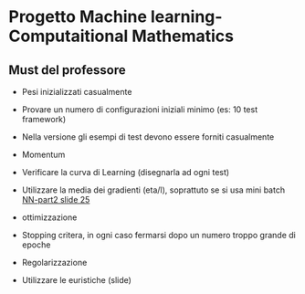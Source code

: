 # Progetto Machine learning- Computaitional Mathematics

## Must del professore

* Pesi inizializzati casualmente

* Provare un numero di configurazioni iniziali minimo (es: 10 test framework)

* Nella versione gli esempi di test devono essere forniti casualmente

* Momentum

* Verificare la curva di Learning (disegnarla ad ogni test)

* Utilizzare la media dei gradienti (eta/l), soprattuto se si usa mini batch [NN-part2 slide 25](https://elearning.di.unipi.it/enrol/index.php?id=100)

* ottimizzazione

* Stopping critera, in ogni caso fermarsi dopo un numero troppo grande di epoche

* Regolarizzazione

* Utilizzare le euristiche (slide)
